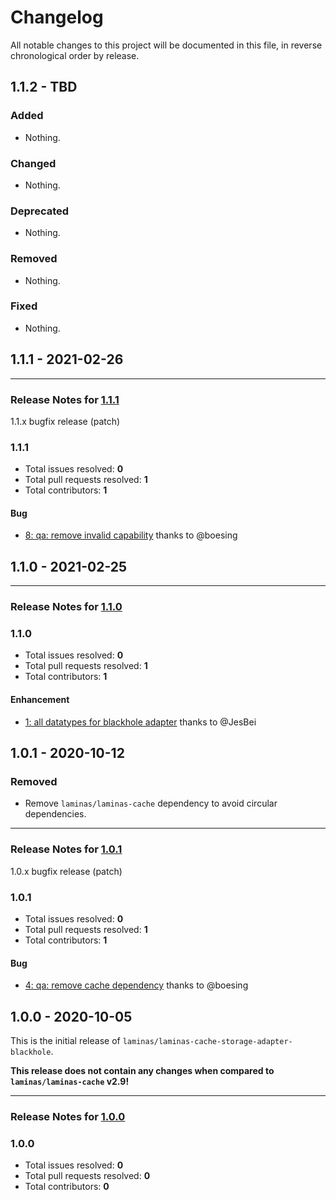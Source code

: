 # Changelog

All notable changes to this project will be documented in this file, in reverse chronological order by release.

## 1.1.2 - TBD

### Added

- Nothing.

### Changed

- Nothing.

### Deprecated

- Nothing.

### Removed

- Nothing.

### Fixed

- Nothing.

## 1.1.1 - 2021-02-26


-----

### Release Notes for [1.1.1](https://github.com/laminas/laminas-cache-storage-adapter-blackhole/milestone/6)

1.1.x bugfix release (patch)

### 1.1.1

- Total issues resolved: **0**
- Total pull requests resolved: **1**
- Total contributors: **1**

#### Bug

 - [8: qa: remove invalid capability](https://github.com/laminas/laminas-cache-storage-adapter-blackhole/pull/8) thanks to @boesing

## 1.1.0 - 2021-02-25


-----

### Release Notes for [1.1.0](https://github.com/laminas/laminas-cache-storage-adapter-blackhole/milestone/1)



### 1.1.0

- Total issues resolved: **0**
- Total pull requests resolved: **1**
- Total contributors: **1**

#### Enhancement

 - [1: all datatypes for blackhole adapter](https://github.com/laminas/laminas-cache-storage-adapter-blackhole/pull/1) thanks to @JesBei

## 1.0.1 - 2020-10-12

### Removed

- Remove `laminas/laminas-cache` dependency to avoid circular dependencies.


-----

### Release Notes for [1.0.1](https://github.com/laminas/laminas-cache-storage-adapter-blackhole/milestone/3)

1.0.x bugfix release (patch)

### 1.0.1

- Total issues resolved: **0**
- Total pull requests resolved: **1**
- Total contributors: **1**

#### Bug

 - [4: qa: remove cache dependency](https://github.com/laminas/laminas-cache-storage-adapter-blackhole/pull/4) thanks to @boesing

## 1.0.0 - 2020-10-05

This is the initial release of `laminas/laminas-cache-storage-adapter-blackhole`.

 **This release does not contain any changes when compared to `laminas/laminas-cache` v2.9!** 



-----

### Release Notes for [1.0.0](https://github.com/laminas/laminas-cache-storage-adapter-blackhole/milestone/2)



### 1.0.0

- Total issues resolved: **0**
- Total pull requests resolved: **0**
- Total contributors: **0**

